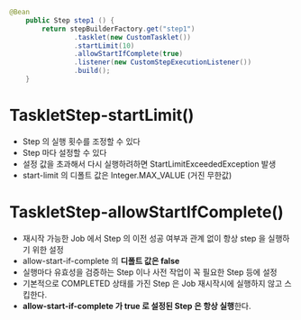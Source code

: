```java
@Bean
    public Step step1 () {
        return stepBuilderFactory.get("step1")
                .tasklet(new CustomTasklet())
                .startLimit(10)
                .allowStartIfComplete(true)
                .listener(new CustomStepExecutionListener())
                .build();
    }
```

# TaskletStep-startLimit()
- Step 의 실행 횟수를 조정할 수 있다
- Step 마다 설정할 수 있다
- 설정 값을 초과해서 다시 실행하려하면 StartLimitExceededException 발생
- start-limit 의 디폴트 값은 Integer.MAX_VALUE (거진 무한값)


# TaskletStep-allowStartIfComplete()
- 재시작 가능한 Job 에서 Step 의 이전 성공 여부과 관계 없이 항상 step 을 실행하기 위한 설정
- allow-start-if-complete 의 **디폴트 값은 false**
- 실행마다 유효성을 검증하는 Step 이나 사전 작업이 꼭 필요한 Step 등에 설정
- 기본적으로 COMPLETED 상태를 가진 Step 은 Job 재시작시에 실행하지 않고 스킵한다.
- **allow-start-if-complete 가 true 로 설정된 Step 은 항상 실행**한다.